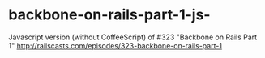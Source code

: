 backbone-on-rails-part-1-js-
============================

Javascript version (without CoffeeScript) of #323 &quot;Backbone on Rails Part 1&quot;
http://railscasts.com/episodes/323-backbone-on-rails-part-1

